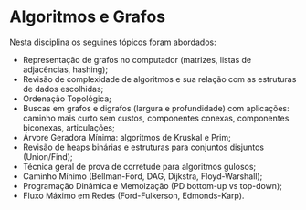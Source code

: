 # Algoritmos e Grafos
Nesta disciplina os seguines tópicos foram abordados:

- Representação de grafos no computador (matrizes, listas de adjacências, hashing);
- Revisão de complexidade de algoritmos e sua relação com as estruturas de dados escolhidas;
- Ordenação Topológica; 
- Buscas em grafos e digrafos (largura e profundidade) com aplicações: caminho mais curto sem custos, componentes conexas, componentes biconexas, articulações;
- Árvore Geradora Mínima: algoritmos de Kruskal e Prim;
- Revisão de heaps binárias e estruturas para conjuntos disjuntos (Union/Find);
- Técnica geral de prova de corretude para algoritmos gulosos; 
- Caminho Mínimo (Bellman-Ford, DAG, Dijkstra, Floyd-Warshall);
- Programação Dinâmica e Memoização (PD bottom-up vs top-down);
- Fluxo Máximo em Redes (Ford-Fulkerson, Edmonds-Karp).
